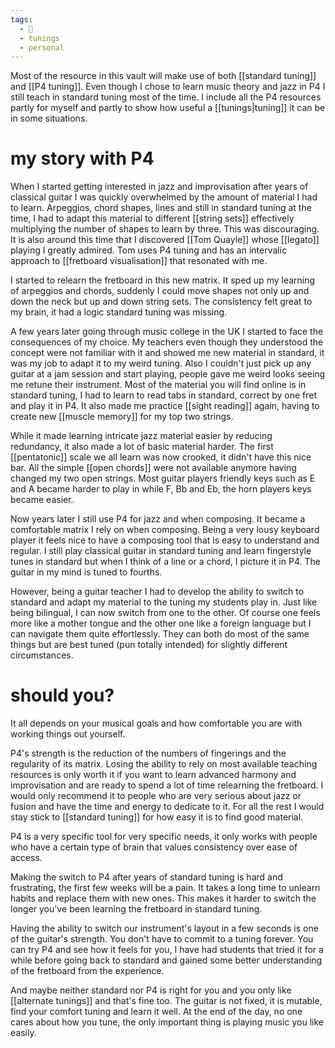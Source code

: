 ```yaml
---
tags:
  - 🌲
  - tunings
  - personal
---
```

Most of the resource in this vault will make use of both [[standard tuning]] and [[P4 tuning]]. Even though I chose to learn music theory and jazz in P4 I still teach in standard tuning most of the time. I include all the P4 resources partly for myself and partly to show how useful a [[tunings|tuning]] it can be in some situations.

# my story with P4
When I started getting interested in jazz and improvisation after years of classical guitar I was quickly overwhelmed by the amount of material I had to learn. Arpeggios, chord shapes, lines and still in standard tuning at the time, I had to adapt this material to different [[string sets]] effectively multiplying the number of shapes to learn by three. This was discouraging. It is also around this time that I discovered [[Tom Quayle]] whose [[legato]] playing I greatly admired. Tom uses P4 tuning and has an intervalic approach to [[fretboard visualisation]] that resonated with me. 

I started to relearn the fretboard in this new matrix. It sped up my learning of arpeggios and chords, suddenly I could move shapes not only up and down the neck but up and down string sets. The consistency felt great to my brain, it had a logic standard tuning was missing. 

A few years later going through music college in the UK I started to face the consequences of my choice. My teachers even though they understood the concept were not familiar with it and showed me new material in standard, it was my job to adapt it to my weird tuning. Also I couldn't just pick up any guitar at a jam session and start playing, people gave me weird looks seeing me retune their instrument. Most of the material you will find online is in standard tuning, I had to learn to read tabs in standard, correct by one fret and play it in P4. It also made me practice [[sight reading]] again, having to create new [[muscle memory]] for my top two strings. 

While it made learning intricate jazz material easier by reducing redundancy, it also made a lot of basic material harder. The first [[pentatonic]] scale we all learn was now crooked, it didn't have this nice bar. All the simple [[open chords]] were not available anymore having changed my two open strings. Most guitar players friendly keys such as E and A became harder to play in while F, Bb and Eb, the horn players keys became easier. 

Now years later I still use P4 for jazz and when composing. It became a comfortable matrix I rely on when composing. Being a very lousy keyboard player it feels nice to have a composing tool that is easy to understand and regular. I still play classical guitar in standard tuning and learn fingerstyle tunes in standard but when I think of a line or a chord, I picture it in P4. The guitar in my mind is tuned to fourths.

However, being a guitar teacher I had to develop the ability to switch to standard and adapt my material to the tuning my students play in. Just like being bilingual, I can now switch from one to the other. Of course one feels more like a mother tongue and the other one like a foreign language but I can navigate them quite effortlessly. They can both do most of the same things but are best tuned (pun totally intended) for slightly different circumstances.

# should you?
It all depends on your musical goals and how comfortable you are with working things out yourself. 

P4's strength is the reduction of the numbers of fingerings and the regularity of its matrix. Losing the ability to rely on most available teaching resources is only worth it if you want to learn advanced harmony and improvisation and are ready to spend a lot of time relearning the fretboard. I would only recommend it to people who are very serious about jazz or fusion and have the time and energy to dedicate to it. For all the rest I would stay stick to [[standard tuning]] for how easy it is to find good material. 

P4 is a very specific tool for very specific needs, it only works with people who have a certain type of brain that values consistency over ease of access.

Making the switch to P4 after years of standard tuning is hard and frustrating, the first few weeks will be a pain. It takes a long time to unlearn habits and replace them with new ones. This makes it harder to switch the longer you've been learning the fretboard in standard tuning. 

Having the ability to switch our instrument's layout in a few seconds is one of the guitar's strength. You don't have to commit to a tuning forever. You can try P4 and see how it feels for you, I have had students that tried it for a while before going back to standard and gained some better understanding of the fretboard from the experience. 

And maybe neither standard nor P4 is right for you and you only like [[alternate tunings]] and that's fine too. The guitar is not fixed, it is mutable, find your comfort tuning and learn it well. At the end of the day, no one cares about how you tune, the only important thing is playing music you like easily.


